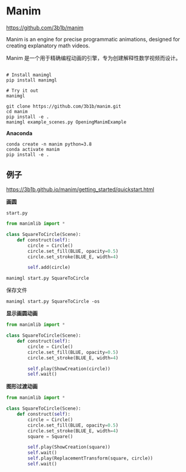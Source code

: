 # Manim

https://github.com/3b1b/manim

Manim is an engine for precise programmatic animations, designed for creating explanatory math videos.

Manim 是一个用于精确编程动画的引擎，专为创建解释性数学视频而设计。

##

```shell
# Install manimgl
pip install manimgl

# Try it out
manimgl

git clone https://github.com/3b1b/manim.git
cd manim
pip install -e .
manimgl example_scenes.py OpeningManimExample
```

**Anaconda**
```shell
conda create -n manim python=3.8
conda activate manim
pip install -e .
```

## 例子

https://3b1b.github.io/manim/getting_started/quickstart.html

**画圆**

`start.py`
```py
from manimlib import *

class SquareToCircle(Scene):
    def construct(self):
        circle = Circle()
        circle.set_fill(BLUE, opacity=0.5)
        circle.set_stroke(BLUE_E, width=4)

        self.add(circle)
```
```shell
manimgl start.py SquareToCircle
```
保存文件
```shell
manimgl start.py SquareToCircle -os
```

**显示画圆动画**

```py
from manimlib import *

class SquareToCircle(Scene):
    def construct(self):
        circle = Circle()
        circle.set_fill(BLUE, opacity=0.5)
        circle.set_stroke(BLUE_E, width=4)

        self.play(ShowCreation(circle))
        self.wait()
```

**图形过渡动画**
```py
from manimlib import *

class SquareToCircle(Scene):
    def construct(self):
        circle = Circle()
        circle.set_fill(BLUE, opacity=0.5)
        circle.set_stroke(BLUE_E, width=4)
        square = Square()

        self.play(ShowCreation(square))
        self.wait()
        self.play(ReplacementTransform(square, circle))
        self.wait()
```


